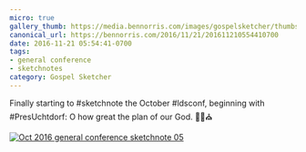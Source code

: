 ```yaml
---
micro: true
gallery_thumb: https://media.bennorris.com/images/gospelsketcher/thumbs/oct-16-1-uchtdorf.jpg
canonical_url: https://bennorris.com/2016/11/21/201611210554410700
date: 2016-11-21 05:54:41-0700
tags:
- general conference
- sketchnotes
category: Gospel Sketcher
---
```


Finally starting to #sketchnote the October #ldsconf, beginning with #PresUchtdorf: O how great the plan of our God. ✍🏼⛪️

[![Oct 2016 general conference sketchnote 05](https://media.bennorris.com/images/gospelsketcher/general-conference/oct-2016/oct-16-1-uchtdorf.jpg)](https://media.bennorris.com/images/gospelsketcher/general-conference/oct-2016/oct-16-1-uchtdorf.jpg)